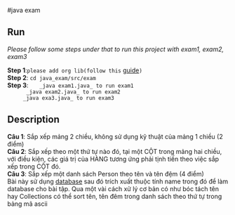 #java exam

## Run
*Please follow some steps under that to run this project with exam1, exam2, exam3*

**Step 1**:`please add org lib(follow this` [guide](https://eitguide.net/huong-dan-add-thu-vien-vao-eclipse/)`)`<br>
**Step 2**: `cd java_exam/src/exam`<br>
**Step 3**: `	_java exam1.java_ to run exam1`<br>
		`      _java exam2.java_ to run exam2`<br>
		`      _java exa3.java_ to run exam3	`<br>

## Description
**Câu 1**: Sắp xếp mảng 2 chiều, không sử dụng kỹ thuật của mảng 1 chiều (2 điểm)<br>
**Câu 2**: Sắp xếp theo một thứ tự nào đó, tại một CỘT trong mảng hai chiều, với điều kiện, các giá trị của HÀNG tương ứng phải tịnh tiến theo việc sắp xếp trong CỘT đó.<br>
**Câu 3**: Sắp xếp một danh sách Person theo tên và tên đệm (4 điểm)<br>
Bài này sử dụng [database](https://github.com/duyet/vietnamese-namedb-crawler/blob/master/crawler/uit/uit_sample.json) sau đó trích xuất thuộc tính name trong đó để làm database cho bài tập. Qua một vài cách xử lý cơ bản có như bóc tách tên hay Collections có thể sort tên, tên đêm trong danh sách theo thứ tự trong bảng mã ascii<br>


